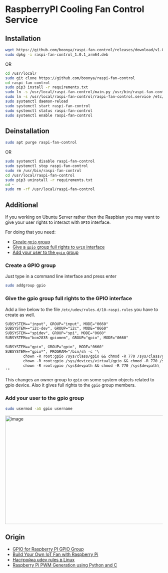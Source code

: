 # RaspberryPI Cooling Fan Control Service

## Installation

```bash
wget https://github.com/boonya/raspi-fan-control/releases/download/v1.0.1/raspi-fan-control_1.0.1_arm64.deb
sudo dpkg -i raspi-fan-control_1.0.1_arm64.deb
```

OR

```bash
cd /usr/local/
sudo git clone https://github.com/boonya/raspi-fan-control
cd raspi-fan-control
sudo pip3 install -r requirements.txt
sudo ln -s /usr/local/raspi-fan-control/main.py /usr/bin/raspi-fan-control
sudo ln -s /usr/local/raspi-fan-control/raspi-fan-control.service /etc/systemd/system/raspi-fan-control.service
sudo systemctl daemon-reload
sudo systemctl start raspi-fan-control
sudo systemctl status raspi-fan-control
sudo systemctl enable raspi-fan-control
```

## Deinstallation

```bash
sudo apt purge raspi-fan-control
```

OR

```bash
sudo systemctl disable raspi-fan-control
sudo systemctl stop raspi-fan-control
sudo rm /usr/bin/raspi-fan-control
cd /usr/local/raspi-fan-control
sudo pip3 uninstall -r requirements.txt
cd ~
sudo rm -rf /usr/local/raspi-fan-control
```

## Additional

If you working on Ubuntu Server rather then the Raspbian you may want to give your
user rights to interact with `GPIO` interface.

For doing that you need:

- [Create `gpio` group](#create-a-gpio-group)
- [Give a `gpio` group full rights to `GPIO` interface](#give-the-gpio-group-full-rights-to-the-gpio-interface)
- [Add your user to the `gpio` group](#add-your-user-to-the-gpio-group)

### Create a GPIO group

Just type in a command line interface and press enter

```bash
sudo addgroup gpio
```

### Give the gpio group full rights to the GPIO interface

Add a line below to the file `/etc/udev/rules.d/10-raspi.rules` you have to create as well.

```txt
SUBSYSTEM=="input", GROUP="input", MODE="0660"
SUBSYSTEM=="i2c-dev", GROUP="i2c", MODE="0660"
SUBSYSTEM=="spidev", GROUP="spi", MODE="0660"
SUBSYSTEM=="bcm2835-gpiomem", GROUP="gpio", MODE="0660"

SUBSYSTEM=="gpio", GROUP="gpio", MODE="0660"
SUBSYSTEM=="gpio*", PROGRAM="/bin/sh -c '\
        chown -R root:gpio /sys/class/gpio && chmod -R 770 /sys/class/gpio;\
        chown -R root:gpio /sys/devices/virtual/gpio && chmod -R 770 /sys/devices/virtual/gpio;\
        chown -R root:gpio /sys$devpath && chmod -R 770 /sys$devpath\
'"
```

This changes an owner group to `gpio` on some system objects related to gpio device.
Also it gives full rights to the `gpio` group members.

### Add your user to the gpio group

```bash
sudo usermod -aG gpio username
```

<img width="666" height="346" alt="image" src="https://github.com/user-attachments/assets/ee651ad4-eadb-4492-96f1-51f8bea0f19a" />


## Origin

- [GPIO for Raspberry PI GPIO Group](https://askubuntu.com/a/1233458/790519)
- [Build Your Own IoT Fan with Raspberry Pi](https://www.digikey.com/en/maker/projects/c5061a5c6cf646b69a2ff6d698298422)
- [Настройка udev rules в Linux](https://losst.ru/nastrojka-udev-rules-v-linux)
- [Raspberry Pi PWM Generation using Python and C](https://www.electronicwings.com/raspberry-pi/raspberry-pi-pwm-generation-using-python-and-c)
